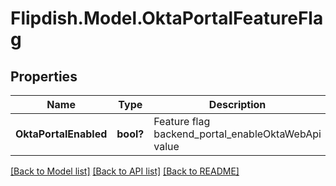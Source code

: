 # Flipdish.Model.OktaPortalFeatureFlag
## Properties

Name | Type | Description | Notes
------------ | ------------- | ------------- | -------------
**OktaPortalEnabled** | **bool?** | Feature flag backend_portal_enableOktaWebApi value | [optional] 

[[Back to Model list]](../README.md#documentation-for-models) [[Back to API list]](../README.md#documentation-for-api-endpoints) [[Back to README]](../README.md)

